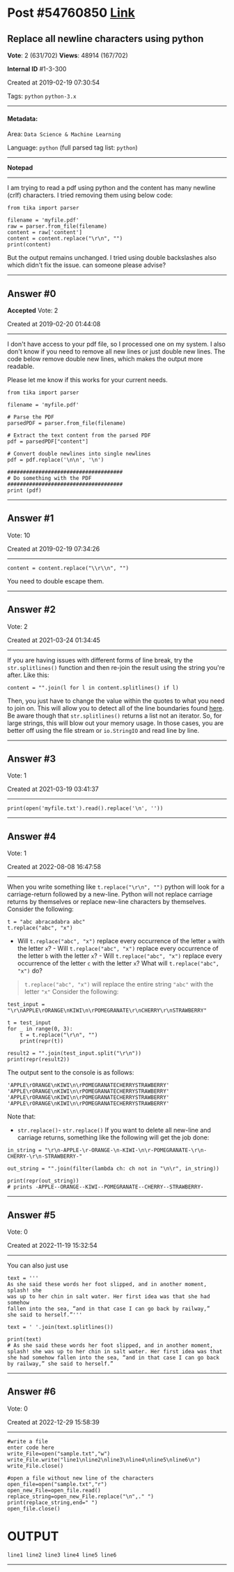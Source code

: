 
# Post \#54760850 [Link](https://stackoverflow.com/questions/54760850/)

## Replace all newline characters using python

**Vote**: 2 (631/702) **Views**: 48914 (167/702) 

**Internal ID** \#1-3-300

Created at 2019-02-19 07:30:54

Tags: `python` `python-3.x`

----------

#### Metadata:

Area: `Data Science & Machine Learning`

Language: `python` (full parsed tag list: `python`)

----------

**Notepad**


----------

I am trying to read a pdf using python and the content has many newline (crlf) characters. I tried removing them using below code:

```
from tika import parser

filename = 'myfile.pdf'
raw = parser.from_file(filename)
content = raw['content']
content = content.replace("\r\n", "")
print(content)
```


But the output remains unchanged. I tried using double backslashes also which didn't fix the issue. can someone please advise?


----------
        
## Answer \#0

**Accepted** Vote: 2

Created at 2019-02-20 01:44:08

------------

I don't have access to your pdf file, so I processed one on my system.  I also don't know if you need to remove all new lines or just double new lines.  The code below remove double new lines, which makes the output more readable.

Please let me know if this works for your current needs.

```
from tika import parser

filename = 'myfile.pdf'

# Parse the PDF
parsedPDF = parser.from_file(filename)

# Extract the text content from the parsed PDF
pdf = parsedPDF["content"]

# Convert double newlines into single newlines
pdf = pdf.replace('\n\n', '\n')

#####################################
# Do something with the PDF
#####################################
print (pdf)
```



------------
    
    
## Answer \#1

 Vote: 10

Created at 2019-02-19 07:34:26

------------

```
content = content.replace("\\r\\n", "")
```


You need to double escape them.


------------
    
    
## Answer \#2

 Vote: 2

Created at 2021-03-24 01:34:45

------------

If you are having issues with different forms of line break, try the `str.splitlines()` function and then re-join the result using the string you're after. Like this:
```
content = "".join(l for l in content.splitlines() if l)
```

Then, you just have to change the value within the quotes to what you need to join on.
This will allow you to detect all of the line boundaries found [here](https://docs.python.org/3/library/stdtypes.html#str.splitlines).
Be aware though that `str.splitlines()` returns a list not an iterator. So, for large strings, this will blow out your memory usage.
In those cases, you are better off using the file stream or `io.StringIO` and read line by line.


------------
    
    
## Answer \#3

 Vote: 1

Created at 2021-03-19 03:41:37

------------

```
print(open('myfile.txt').read().replace('\n', ''))
```



------------
    
    
## Answer \#4

 Vote: 1

Created at 2022-08-08 16:47:58

------------

When you write something like `t.replace("\r\n", "")` python will look for a carriage-return followed by a new-line.
Python will not replace carriage returns by themselves or replace new-line characters by themselves.
Consider the following:
```
t = "abc abracadabra abc"
t.replace("abc", "x")
```

- Will `t.replace("abc", "x")` replace every occurrence of the letter `a` with the letter `x`? - Will `t.replace("abc", "x")` replace every occurrence of the letter `b` with the letter `x`? - Will `t.replace("abc", "x")` replace every occurrence of the letter `c` with the letter `x`? 
What will `t.replace("abc", "x")` do?
> `t.replace("abc", "x")` will replace the entire string `"abc"` with the letter `"x"`
Consider the following:
```
test_input = "\r\nAPPLE\rORANGE\nKIWI\n\rPOMEGRANATE\r\nCHERRY\r\nSTRAWBERRY"

t = test_input
for _ in range(0, 3):
    t = t.replace("\r\n", "")
    print(repr(t))

result2 = "".join(test_input.split("\r\n"))
print(repr(result2))
```

The output sent to the console is as follows:
```
'APPLE\rORANGE\nKIWI\n\rPOMEGRANATECHERRYSTRAWBERRY'
'APPLE\rORANGE\nKIWI\n\rPOMEGRANATECHERRYSTRAWBERRY'
'APPLE\rORANGE\nKIWI\n\rPOMEGRANATECHERRYSTRAWBERRY'
'APPLE\rORANGE\nKIWI\n\rPOMEGRANATECHERRYSTRAWBERRY'
```

Note that:
- `str.replace()`- `str.replace()`
If you want to delete all new-line and carriage returns, something like the following will get the job done:
```
in_string = "\r\n-APPLE-\r-ORANGE-\n-KIWI-\n\r-POMEGRANATE-\r\n-CHERRY-\r\n-STRAWBERRY-"

out_string = "".join(filter(lambda ch: ch not in "\n\r", in_string))

print(repr(out_string))
# prints -APPLE--ORANGE--KIWI--POMEGRANATE--CHERRY--STRAWBERRY-
```



------------
    
    
## Answer \#5

 Vote: 0

Created at 2022-11-19 15:32:54

------------

You can also just use
```
text = '''
As she said these words her foot slipped, and in another moment, splash! she
was up to her chin in salt water. Her first idea was that she had somehow
fallen into the sea, “and in that case I can go back by railway,”
she said to herself.”'''

text = ' '.join(text.splitlines())

print(text)
# As she said these words her foot slipped, and in another moment, splash! she was up to her chin in salt water. Her first idea was that she had somehow fallen into the sea, “and in that case I can go back by railway,” she said to herself.”
```



------------
    
    
## Answer \#6

 Vote: 0

Created at 2022-12-29 15:58:39

------------

```
#write a file 
enter code here
write_File=open("sample.txt","w")
write_File.write("line1\nline2\nline3\nline4\nline5\nline6\n")
write_File.close()

#open a file without new line of the characters
open_file=open("sample.txt","r")
open_new_File=open_file.read()
replace_string=open_new_File.replace("\n",." ")
print(replace_string,end=" ")
open_file.close()
```


# OUTPUT


```
line1 line2 line3 line4 line5 line6
```



------------
    
    